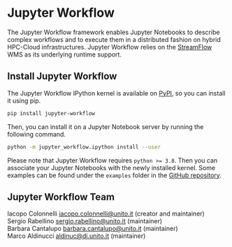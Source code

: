 # Jupyter Workflow

The Jupyter Workflow framework enables Jupyter Notebooks to describe complex workflows and to execute them in a distributed fashion on hybrid HPC-Cloud infrastructures. Jupyter Workflow relies on the [StreamFlow](https://github.com/alpha-unito/streamflow) WMS as its underlying runtime support.

## Install Jupyter Workflow

The Jupyter Workflow IPython kernel is available on [PyPI](https://pypi.org/project/jupyter-workflow/), so you can install it using pip.

```bash
pip install jupyter-workflow
```

Then, you can install it on a Jupyter Notebook server by running the following command.

```bash
python -m jupyter_workflow.ipython install --user
```

Please note that Jupyter Workflow requires `python >= 3.8`. Then you can associate your Jupyter Notebooks with the newly installed kernel. Some examples can be found under the `examples` folder in the [GitHub repository](https://github.com/alpha-unito/jupyter-workflow).

## Jupyter Workflow Team

Iacopo Colonnelli <iacopo.colonnelli@unito.it> (creator and maintainer)  
Sergio Rabellino <sergio.rabellino@unito.it> (maintainer)  
Barbara Cantalupo <barbara.cantalupo@unito.it> (maintainer)  
Marco Aldinucci <aldinuc@di.unito.it> (maintainer)  
